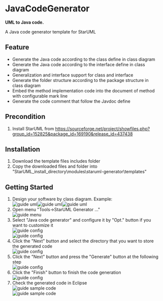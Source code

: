 JavaCodeGenerator
=================
**UML to Java code.**

A Java code generator template for StarUML


Feature
-------
* Generate the Java code according to the class define in class diagram
* Generate the Java code according to the interface define in class diagram
* Generalization and interface support for class and interface 
* Generate the folder structure according to the package structure in class diagram
* Embed the method implementation code into the document of method with configurable mark line
* Generate the code comment that follow the Javdoc define


Precondition
------------
1. Install StarUML from https://sourceforge.net/project/showfiles.php?group_id=152825&package_id=169190&release_id=437438


Installation
------------
1. Download the template files includes folder
2. Copy the downloaded files and folder into "StarUML_install_directory\modules\staruml-generator\templates"


Getting Started
---------------
1. Design your software by class diagram. Example: <br>![guide uml](docs/guide_uml1.png)![guide uml](docs/guide_uml2.png)![guide uml](docs/guide_uml3.png)
2. Open menu "Tools->StarUML Generator ..."<br>![guide menu](docs/guide_menu1.png)
3. Select "Java code generator" and configure it by "Opt." button if you want to customize it<br>![guide config](docs/guide_config1.png)<br>![guide config](docs/guide_config2.png)
4. Click the "Next" button and select the directory that you want to store the generated code<br>![guide config](docs/guide_config3.png)
5. Click the "Next" button and press the "Generate" button at the following step<br>![guide config](docs/guide_config4.png)
6. Click the "Finish" button to finish the code generation<br>![guide config](docs/guide_config5.png)
7. Check the generated code in Eclipse<br>![guide sample code](docs/guide_sample_code1.png)<br>![guide sample code](docs/guide_sample_code2.png)

